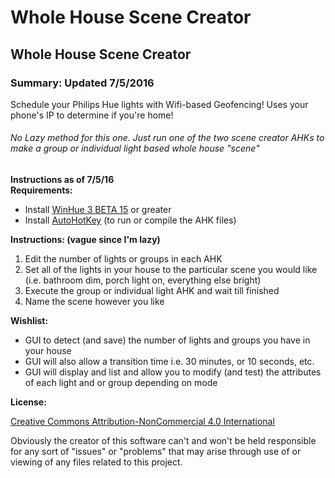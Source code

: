 Whole House Scene Creator 
=============
## Whole House Scene Creator 


### Summary: Updated 7/5/2016
Schedule your Philips Hue lights with Wifi-based Geofencing! Uses your phone's IP to determine if you're home!  

###### No Lazy method for this one. Just run one of the two scene creator AHKs to make a group or individual light based whole house "scene"

**Instructions as of 7/5/16**  
**Requirements:**

  * Install [WinHue 3 BETA 15](https://github.com/Hyrules/WinHue3) or greater
  * Install [AutoHotKey](https://autohotkey.com/download/) (to run or compile the AHK files)
	
**Instructions: (vague since I'm lazy)**

  1. Edit the number of lights or groups in each AHK
  2. Set all of the lights in your house to the particular scene you would like (i.e. bathroom dim, porch light on, everything else bright)
  3. Execute the group or individual light AHK and wait till finished
  4. Name the scene however you like
		
		  	 
**Wishlist:**

  * GUI to detect (and save) the number of lights and groups you have in your house 
  * GUI will also allow a transition time i.e. 30 minutes, or 10 seconds, etc. 
  * GUI will display and list and allow you to modify (and test) the attributes of each light and or group depending on mode
	
	
**License:** 

[Creative Commons Attribution-NonCommercial 4.0 International ](https://creativecommons.org/licenses/by-nc/4.0/)  

Obviously the creator of this software can't and won't be held responsible for any sort of "issues" or "problems" that may arise through use of or viewing of any files related to this project. 